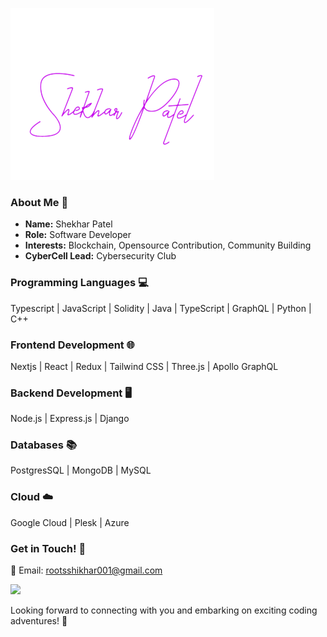 
![Shekhar Patel](<Shekhar_Patel__2_-removebg-preview.png>)

### About Me 🚀
- **Name:** Shekhar Patel
- **Role:** Software Developer
- **Interests:** Blockchain, Opensource Contribution, Community Building
- **CyberCell Lead:** Cybersecurity Club

### Programming Languages 💻
Typescript | JavaScript | Solidity | Java | TypeScript | GraphQL | Python | C++ 

### Frontend Development 🌐
Nextjs | React | Redux | Tailwind CSS | Three.js | Apollo GraphQL

### Backend Development 🖥️
Node.js | Express.js | Django

### Databases 📚
PostgresSQL | MongoDB | MySQL 

### Cloud ☁️
Google Cloud | Plesk | Azure

### Get in Touch! 📩
📧 Email: rootsshikhar001@gmail.com

![](https://komarev.com/ghpvc/?username=duplixx&label=PROFILE+VIEWS)

Looking forward to connecting with you and embarking on exciting coding adventures! 🌟
